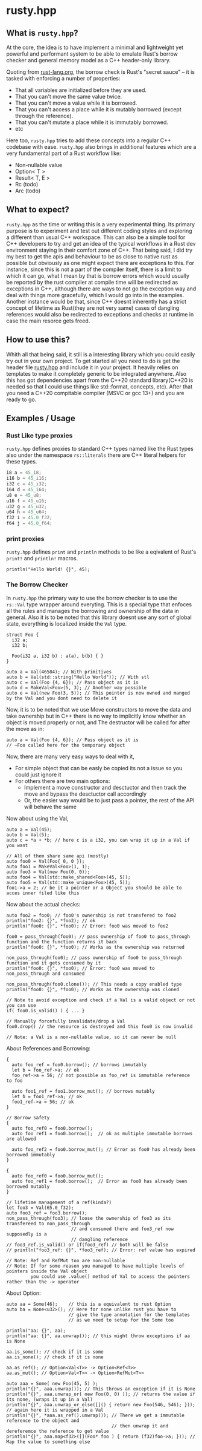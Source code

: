 # rusty.hpp

## What is `rusty.hpp`?

At the core, the idea is to have implement a minimal and lightweight yet powerful and performant system to be able to emulate Rust's borrow checker and general memory model as a C++ header-only library. 

Quoting from [rust-lang.org](https://rustc-dev-guide.rust-lang.org/borrow_check.html), the borrow check is Rust's "secret sauce" – it is tasked with enforcing a number of properties:

* That all variables are initialized before they are used.
* That you can't move the same value twice.
* That you can't move a value while it is borrowed.
* That you can't access a place while it is mutably borrowed (except through the reference).
* That you can't mutate a place while it is immutably borrowed.
* etc

Here too, `rusty.hpp` tries to add these concepts into a regular C++ codebase with ease. `rusty.hpp` also brings in additional features which are a very fundamental part of a Rust workflow like:

* Non-nullable value
* Option< T >
* Result< T, E >
* Rc (todo)
* Arc (todo)

## What to expect?

`rusty.hpp` as the time or writing this is a very experimental thing. Its primary purpose is to experiment and test out different coding styles and exploring a different than usual C++ workspace. This can also be a simple tool for C++ developers to try and get an idea of the typical workflows in a Rust dev environment staying in their comfort zone of C++. That being said, I did try my best to get the apis and behaviour to be as close to native rust as possible but obviously as one might expect there are exceptions to this. For instance, since this is not a part of the compiler itself, there is a limit to which it can go, what I mean by that is borrow errors which would usually be reported by the rust compiler at compile time will be redirected as exceptions in C++, although there are ways to not go the exception way and deal with things more gracefully, which I would go into in the examples. Another instance would be that, since C++ doesnt inherently has a strict concept of lifetime as Rust(they are not very same) cases of dangling references would also be redirected to exceptions and checks at runtime in case the main resorce gets freed.

## How to use this?

Whith all that being said, it still is a interesting library which you could easily try out in your own project. To get started all you need to do is get the header file [rusty.hpp](./rusty.hpp) and include it in your project. It heavily relies on templates to make it completely generic to be integrated anywhere. Also this has got dependencies apart from the C++20 standard library(C++20 is needed so that I could use things like std::format, concepts, etc). After that you need a C++20 compitable compiler (MSVC or gcc 13+) and you are ready to go.

## Examples / Usage

### Rust Like type proxies
`rusty.hpp` defines proxies to standard C++ types named like the Rust types also under the namespace ``rs::literals`` there are C++ literal helpers for these types.

```c++
i8 a = 45_i8;
i16 b = 45_i16;
i32 c = 45_i32;
i64 d = 45_i64;
u8 e = 45_u8;
u16 f = 45_u16;
u32 g = 45_u32;
u64 h = 45_u64;
f32 i = 45.0_f32;
f64 j = 45.0_f64;
```

### print proxies
`rusty.hpp` defines `print` and `println` methods to be like a eqivalent of Rust's `print!` and `println!` macros.

```
println("Hello World! {}", 45);
```

### The Borrow Checker 

In `rusty.hpp` the primary way to use the borrow checker is to use the `rs::Val` type wrapper around everyting. This is a special type that enfoces all the rules and manages the borrowing and ownership of the data in general. Also it is to be noted that this library doesnt use any sort of global state, everything is localized inside the `Val` type.

```
struct Foo {
  i32 a;
  i32 b;

  Foo(i32 a, i32 b) : a(a), b(b) { }
}

auto a = Val(46584); // With primitives
auto b = Val(std::string("Hello World")); // With stl
auto c = Val(Foo {4, 6}); // Pass object as it is
auto d = MakeVal<Foo>(5, 3); // Another way possible
auto e = Val(new Foo(3, 5)); // This pointer is now owned and manged by the Val and you dont need to delete it
```

Now, it is to be noted that we use Move constructors to move the data and take ownership but in C++ there is no way to implicitly know whether an object is moved properly or not, and The destructor will be called for after the move as in:

```
auto a = Val(Foo {4, 6}); // Pass object as it is
// ~Foo called here for the temporary object
```

Now, there are many very easy ways to deal with it,

* For simple object that can be easly be copied its not a issue so you could just ignore it
* For others there are two main options:
  - Implement a move constructor and desctuctor and then track the move and bypass the desctuctor call accordingly
  - Or, the easier way would be to just pass a pointer, the rest of the API will behave the same

Now about using the Val,
```
auto a = Val(45);
auto b = Val(5);
auto c = *a + *b; // here c is a i32, you can wrap it up in a Val if you want

// All of them share same api (mostly)
auto foo0 = Val(Foo{ 0, 0 }); 
auto foo1 = MakeVal<Foo>(1, 1);
auto foo3 = Val(new Foo(0, 0));
auto foo4 = Val(std::make_shared<Foo>(45, 5));
auto foo5 = Val(std::make_unique<Foo>(45, 5));
foo1->a = 2; // be it a pointer or a Object you should be able to acces inner filed like this

```


Now about the actual checks:

```
auto foo2 = foo0; // foo0's ownership is not transfered to foo2
println("foo2: {}", *foo2); // ok
println("foo0: {}", *foo0); // Error: foo0 was moved to foo2

foo0 = pass_through(foo0); // pass ownership of foo0 to pass_through function and the function returns it back
println("foo0: {}", *foo0); // Works as the ownership was returned

non_pass_through(foo0); // pass ownership of foo0 to pass_through function and it gets consumed by it
println("foo0: {}", *foo0); // Error: foo0 was moved to non_pass_through and consumed

non_pass_through(foo0.clone()); // This needs a copy enabled type
println("foo0: {}", *foo0); // Works as the ownership was cloned

// Note to avoid exception and check if a Val is a valid object or not you can use
if( foo0.is_valid() ) { ... }

// Manually forcefully invalidate/drop a Val
foo0.drop() // the resource is destroyed and this foo0 is now invalid

// Note: a Val is a non-nullable value, so it can never be null
```

About References and Borrowing:

```
{
  auto foo_ref = foo0.borrow(); // borrows immutably
  let b = foo_ref->a; // ok
  foo_ref->a = 56; // not possible as foo_ref is immutable reference to foo

  auto foo1_ref = foo1.borrow_mut(); // borrows mutably
  let b = foo1_ref->a; // ok
  foo1_ref->a = 56; // ok
}

// Borrow safety
{
  auto foo_ref0 = foo0.borrow();
  auto foo_ref1 = foo0.borrow();  // ok as multiple immutable borrows are allowed

  auto foo_ref2 = foo0.borrow_mut(); // Error as foo0 has already been borrowed immutably
}

{
  auto foo_ref0 = foo0.borrow_mut();
  auto foo_ref1 = foo0.borrow();  // Error as foo0 has already been borrowed mutably
}

// lifetime management of a ref(kinda?)
let foo3 = Val(65.0_f32);
auto foo3_ref = foo3.borrow();
non_pass_through(foo3); // loose the ownership of foo3 as its transfereed to non_pass_through
                        // and consumed there and foo3_ref now supposedly is a
                        // dangling reference
// foo3_ref.is_valid() or if(foo3_ref) // both will be false
// println("foo3_ref: {}", *foo3_ref); // Error: ref value has expired

// Note: Ref and RefMut too are non-nullable
// Note: If for some reason you managed to have multiple levels of pointers inside the Val object
         you could use .value() method of Val to access the pointers rather than the -> operator
```

About Option:

```
auto aa = Some(46);    // this is a equivalent to rust Option
auto ba = None<u32>(); // Here for none unlike rust you have to
                       // give the type annotation for the templates
                       // as we need to setup for the Some too

println("aa: {}", aa);
println("aa: {}", aa.unwrap()); // this might throw exceptions if aa is None

aa.is_some(); // check if it is some
aa.is_none(); // check if it is none

aa.as_ref(); // Option<Val<T>> -> Option<Ref<T>>
aa.as_mut(); // Option<Val<T>> -> Option<RefMut<T>>

auto aaa = Some( new Foo(45, 5) );
println("{}", aaa.unwrap()); // This throws an exception if it is None
println("{}", aaa.unwrap_or( new Foo(0, 0) )); // returns the value if its none, (wraps it up in a Val)
println("{}", aaa.unwrap_or_else([]() { return new Foo(546, 546); })); // again here it is wrapped in a Val
println("{}", *aaa.as_ref().unwrap()); // There we get a immutable reference to the object and
                                       // then unwrap it and dereferemce the reference to get value
println("{}", aaa.map<f32>([](Foo* foo ) { return (f32)foo->a; })); // Map the value to something else
```







